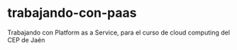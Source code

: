 trabajando-con-paas
===================

Trabajando con Platform as a Service, para el curso de cloud computing del CEP de Jaén
